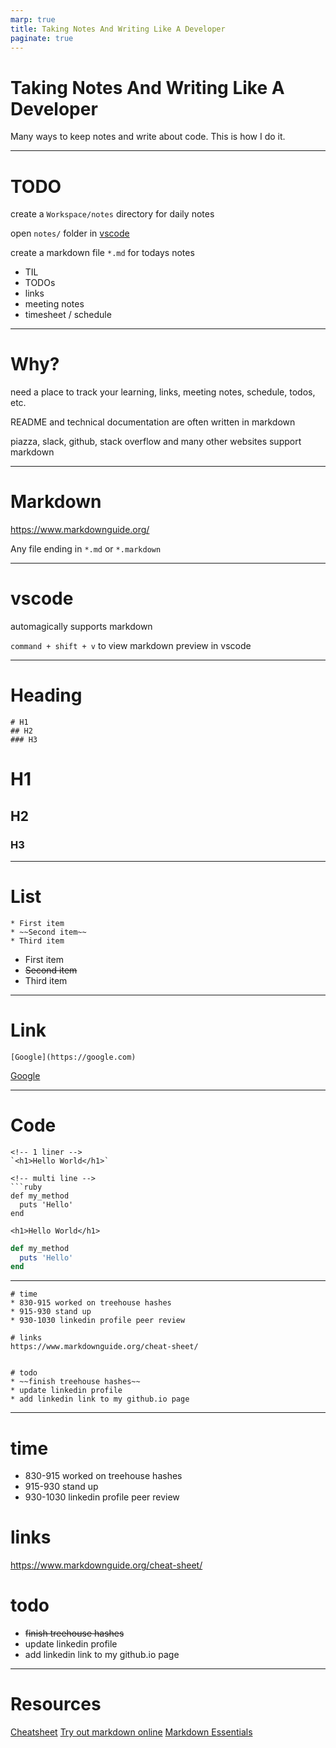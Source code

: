 ```yaml
---
marp: true
title: Taking Notes And Writing Like A Developer
paginate: true
---
```


# Taking Notes And Writing Like A Developer
Many ways to keep notes and write about code. This is how I do it.

---

# TODO

create a `Workspace/notes` directory for daily notes

open `notes/` folder in [vscode](https://code.visualstudio.com/)

create a markdown file `*.md` for todays notes
  * TIL
  * TODOs
  * links
  * meeting notes
  * timesheet / schedule

---

# Why?

need a place to track your learning, links, meeting notes, schedule, todos, etc.

README and technical documentation are often written in markdown

piazza, slack, github, stack overflow and many other websites support markdown

---

# Markdown
https://www.markdownguide.org/

Any file ending in `*.md` or `*.markdown`

---
# vscode
automagically supports markdown

`command + shift + v` to view markdown preview in vscode

---

# Heading
```
# H1
## H2
### H3
```

# H1
## H2
### H3

---

# List

```
* First item
* ~~Second item~~
* Third item
```

* First item
* ~~Second item~~
* Third item


---

# Link
`[Google](https://google.com)`

[Google](https://google.com)

---

# Code

```
<!-- 1 liner -->
`<h1>Hello World</h1>`

<!-- multi line -->
```ruby
def my_method
  puts 'Hello'
end
```
`<h1>Hello World</h1>`

```ruby
def my_method
  puts 'Hello'
end
```

---

```
# time
* 830-915 worked on treehouse hashes
* 915-930 stand up
* 930-1030 linkedin profile peer review

# links
https://www.markdownguide.org/cheat-sheet/


# todo
* ~~finish treehouse hashes~~
* update linkedin profile
* add linkedin link to my github.io page

```
---

# time
* 830-915 worked on treehouse hashes
* 915-930 stand up
* 930-1030 linkedin profile peer review

# links
https://www.markdownguide.org/cheat-sheet/

# todo
* ~~finish treehouse hashes~~
* update linkedin profile
* add linkedin link to my github.io page


---

# Resources

[Cheatsheet](https://www.markdownguide.org/cheat-sheet/)
[Try out markdown online](https://dillinger.io/)
[Markdown Essentials](https://gist.github.com/raghubetina/a1b6e89e24a8c3acae6f0b63a1fd3323)
